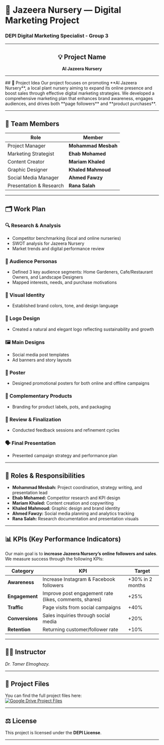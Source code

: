 # 🌿 Jazeera Nursery — Digital Marketing Project  
### DEPI Digital Marketing Specialist - Group 3

<div align="center">

---

## 💡 Project Name
**Al Jazeera Nursery**

---
</div>
<div>
## 🚀 Project Idea
Our project focuses on promoting **Al Jazeera Nursery**, a local plant nursery aiming to expand its online presence and boost sales through effective digital marketing strategies.  
We developed a comprehensive marketing plan that enhances brand awareness, engages audiences, and drives both **page followers** and **product purchases**.

---

## 👥 Team Members

| Role | Member |
|------|---------|
| Project Manager | **Mohammad Mesbah** |
| Marketing Strategist | **Ehab Mohamed** |
| Content Creator | **Mariam Khaled** |
| Graphic Designer | **Khaled Mahmoud** |
| Social Media Manager | **Ahmed Fawzy** |
| Presentation & Research | **Rana Salah** |

---

## 🗂️ Work Plan

### 🔍 Research & Analysis  
- Competitor benchmarking (local and online nurseries)  
- SWOT analysis for Jazeera Nursery  
- Market trends and digital performance review  

### 🧠 Audience Personas  
- Defined 3 key audience segments: Home Gardeners, Cafe/Restaurant Owners, and Landscape Designers  
- Mapped interests, needs, and purchase motivations  

### 🎨 Visual Identity  
- Established brand colors, tone, and design language  

### 🌿 Logo Design  
- Created a natural and elegant logo reflecting sustainability and growth  

### 🖼️ Main Designs  
- Social media post templates  
- Ad banners and story layouts  

### 📢 Poster  
- Designed promotional posters for both online and offline campaigns  

### 🧺 Complementary Products  
- Branding for product labels, pots, and packaging  

### 📝 Review & Finalization  
- Conducted feedback sessions and refinement cycles  

### 🗣️ Final Presentation  
- Presented campaign strategy and performance plan  

---

## 🧩 Roles & Responsibilities
- **Mohammad Mesbah:** Project coordination, strategy writing, and presentation lead  
- **Ehab Mohamed:** Competitor research and KPI design  
- **Mariam Khaled:** Content creation and copywriting  
- **Khaled Mahmoud:** Graphic design and brand identity  
- **Ahmed Fawzy:** Social media planning and analytics tracking  
- **Rana Salah:** Research documentation and presentation visuals  

---

## 📊 KPIs (Key Performance Indicators)
Our main goal is to **increase Jazeera Nursery’s online followers and sales**.  
We measure success through the following KPIs:

| Category | KPI | Target |
|-----------|-----|--------|
| **Awareness** | Increase Instagram & Facebook followers | +30% in 2 months |
| **Engagement** | Improve post engagement rate (likes, comments, shares) | +25% |
| **Traffic** | Page visits from social campaigns | +40% |
| **Conversions** | Sales inquiries through social media | +20% |
| **Retention** | Returning customer/follower rate | +10% |

---

## 🧑‍🏫 Instructor
*Dr. Tamer Elmoghazy.*

---

## 📁 Project Files
You can find the full project files here:  
<a href="https://drive.google.com/drive/folders/1I_FWbDqLfqWRoPSvJbYN5T_prciszoBl?usp=drive_link">
  <img src="https://img.shields.io/badge/📂_Google_Drive-Access_Project_Files-4285F4?style=for-the-badge&logo=googledrive&logoColor=white" alt="Google Drive Project Files" />
</a>

---

## ⚖️ License
This project is licensed under the **DEPI License**.

---

</div>
